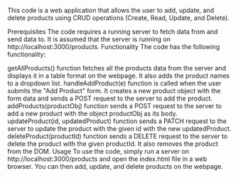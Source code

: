 This code is a web application that allows the user to add, update, and delete products using CRUD operations (Create, Read, Update, and Delete).

Prerequisites
The code requires a running server to fetch data from and send data to. It is assumed that the server is running on http://localhost:3000/products.
Functionality
The code has the following functionality:

getAllProducts() function fetches all the products data from the server and displays it in a table format on the webpage. It also adds the product names to a dropdown list.
handleAddProduct(e) function is called when the user submits the "Add Product" form. It creates a new product object with the form data and sends a POST request to the server to add the product.
addProducts(productObj) function sends a POST request to the server to add a new product with the object productObj as its body.
updateProduct(id, updatedProduct) function sends a PATCH request to the server to update the product with the given id with the new updatedProduct.
deleteProduct(productId) function sends a DELETE request to the server to delete the product with the given productId. It also removes the product from the DOM.
Usage
To use the code, simply run a server on http://localhost:3000/products and open the index.html file in a web browser. You can then add, update, and delete products on the webpage.